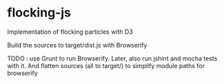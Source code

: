 # flocking-js
Implementation of flocking particles with D3

Build the sources to target/dist.js with Browserify

TODO : use Grunt to run Browserify. Later, also run jshint and mocha tests with it.
And flatten sources (all to target/) to simplify module paths for browserify
